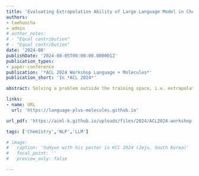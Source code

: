 ```yaml
---
title: 'Evaluating Extrapolation Ability of Large Language Model in Chemical Domain'
authors:
- taehuncha
- admin
# author_notes:
# - "Equal contribution"
# - "Equal contribution"
date: '2024-08'
publishDate: '2024-08-05T00:00:00.000001Z'
publication_types:
- paper-conference
publication: '*ACL 2024 Workshop Language + Molecules*'
publication_short: 'In *ACL 2024*'

abstract: Solving a problem outside the training space, i.e. extrapolation, has been a long problem in the machine learning community. The current success of large language models demonstrates the LLM's extrapolation ability to several unseen tasks. In line with these works, we evaluate the LLM's extrapolation ability in the chemical domain. We construct a data set measuring the material properties of epoxy polymers depending on various raw materials and curing processes. LLM should predict the material property when novel raw material is introduced utilizing its chemical knowledge. Through experiments, LLM tends to choose the right direction of adjustment but fails to determine the exact degree, resulting in poor MAE on some properties. But LLM can successfully adjust the degree with only a one-shot example. The results show that LLM can extrapolate to new unseen material utilizing its chemical knowledge learned through massive pre-training.

links:
- name: URL
  url: 'https://language-plus-molecules.github.io'

url_pdf: 'https://aiml-k.github.io/uploads/files/2024/ACL2024-workshop-cha-lee.pdf'

tags: ['Chemistry','NLP','LLM']

# image:
#   caption: 'SuHyun with his poster in KCC 2024 (Jeju, South Korea)'
#   focal_point: ''
#   preview_only: false

---
```


